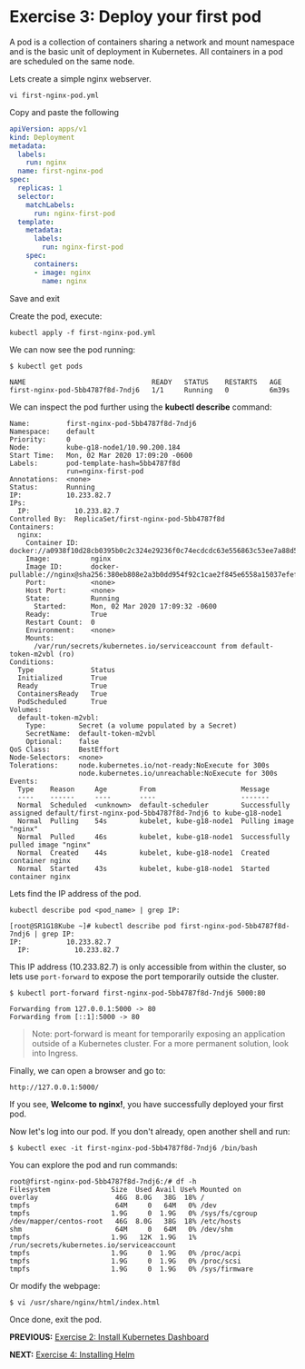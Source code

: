 # Exercise 3: Deploy your first pod


A pod is a collection of containers sharing a network and mount namespace and is the basic unit of deployment in Kubernetes. All containers in a pod are scheduled on the same node.

Lets create a simple nginx webserver.

```
vi first-nginx-pod.yml
```

Copy and paste the following
```yaml
apiVersion: apps/v1
kind: Deployment
metadata:
  labels:
    run: nginx
  name: first-nginx-pod
spec:
  replicas: 1
  selector:
    matchLabels:
      run: nginx-first-pod
  template:
    metadata:
      labels:
        run: nginx-first-pod
    spec:
      containers:
      - image: nginx
        name: nginx
```        
Save and exit

Create the pod, execute:
```
kubectl apply -f first-nginx-pod.yml
```

We can now see the pod running:

```
$ kubectl get pods

NAME                               READY   STATUS    RESTARTS   AGE
first-nginx-pod-5bb4787f8d-7ndj6   1/1     Running   0          6m39s
```

We can inspect the pod further using the **kubectl describe** command:
```
Name:         first-nginx-pod-5bb4787f8d-7ndj6
Namespace:    default
Priority:     0
Node:         kube-g18-node1/10.90.200.184
Start Time:   Mon, 02 Mar 2020 17:09:20 -0600
Labels:       pod-template-hash=5bb4787f8d
              run=nginx-first-pod
Annotations:  <none>
Status:       Running
IP:           10.233.82.7
IPs:
  IP:           10.233.82.7
Controlled By:  ReplicaSet/first-nginx-pod-5bb4787f8d
Containers:
  nginx:
    Container ID:   docker://a0938f10d28cb0395b0c2c324e29236f0c74ecdcdc63e556863c53ee7a88d56d
    Image:          nginx
    Image ID:       docker-pullable://nginx@sha256:380eb808e2a3b0dd954f92c1cae2f845e6558a15037efefcabc5b4e03d666d03
    Port:           <none>
    Host Port:      <none>
    State:          Running
      Started:      Mon, 02 Mar 2020 17:09:32 -0600
    Ready:          True
    Restart Count:  0
    Environment:    <none>
    Mounts:
      /var/run/secrets/kubernetes.io/serviceaccount from default-token-m2vbl (ro)
Conditions:
  Type              Status
  Initialized       True
  Ready             True
  ContainersReady   True
  PodScheduled      True
Volumes:
  default-token-m2vbl:
    Type:        Secret (a volume populated by a Secret)
    SecretName:  default-token-m2vbl
    Optional:    false
QoS Class:       BestEffort
Node-Selectors:  <none>
Tolerations:     node.kubernetes.io/not-ready:NoExecute for 300s
                 node.kubernetes.io/unreachable:NoExecute for 300s
Events:
  Type    Reason     Age        From                     Message
  ----    ------     ----       ----                     -------
  Normal  Scheduled  <unknown>  default-scheduler        Successfully assigned default/first-nginx-pod-5bb4787f8d-7ndj6 to kube-g18-node1
  Normal  Pulling    54s        kubelet, kube-g18-node1  Pulling image "nginx"
  Normal  Pulled     46s        kubelet, kube-g18-node1  Successfully pulled image "nginx"
  Normal  Created    44s        kubelet, kube-g18-node1  Created container nginx
  Normal  Started    43s        kubelet, kube-g18-node1  Started container nginx
```

Lets find the IP address of the pod.
```
kubectl describe pod <pod_name> | grep IP:
```

```
[root@SR1G18Kube ~]# kubectl describe pod first-nginx-pod-5bb4787f8d-7ndj6 | grep IP:
IP:           10.233.82.7
  IP:           10.233.82.7

```

This IP address (10.233.82.7) is only accessible from within the cluster, so lets use `port-forward` to expose the port temporarily outside the cluster.

```
$ kubectl port-forward first-nginx-pod-5bb4787f8d-7ndj6 5000:80

Forwarding from 127.0.0.1:5000 -> 80
Forwarding from [::1]:5000 -> 80
```
>Note: port-forward is meant for temporarily exposing an application outside of a Kubernetes cluster. For a more permanent solution, look into Ingress.

Finally, we can open a browser and go to:
```
http://127.0.0.1:5000/
```

If you see, **Welcome to nginx!**, you have successfully deployed your first pod.

Now let's log into our pod. If you don't already, open another shell and run:

```
$ kubectl exec -it first-nginx-pod-5bb4787f8d-7ndj6 /bin/bash
```

You can explore the pod and run commands:

```
root@first-nginx-pod-5bb4787f8d-7ndj6:/# df -h
Filesystem               Size  Used Avail Use% Mounted on
overlay                   46G  8.0G   38G  18% /
tmpfs                     64M     0   64M   0% /dev
tmpfs                    1.9G     0  1.9G   0% /sys/fs/cgroup
/dev/mapper/centos-root   46G  8.0G   38G  18% /etc/hosts
shm                       64M     0   64M   0% /dev/shm
tmpfs                    1.9G   12K  1.9G   1% /run/secrets/kubernetes.io/serviceaccount
tmpfs                    1.9G     0  1.9G   0% /proc/acpi
tmpfs                    1.9G     0  1.9G   0% /proc/scsi
tmpfs                    1.9G     0  1.9G   0% /sys/firmware

```

Or modify the webpage:

```
$ vi /usr/share/nginx/html/index.html
```

Once done, exit the pod.


**PREVIOUS:** [Exercise 2: Install Kubernetes Dashboard](dashboard.md)

**NEXT:** [Exercise 4: Installing Helm](install_helm.md)
